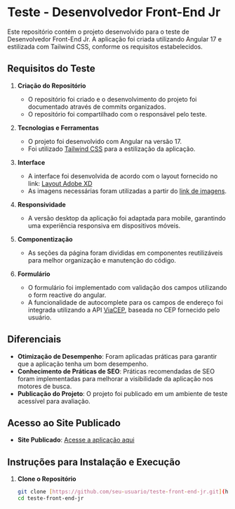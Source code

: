 # Teste - Desenvolvedor Front-End Jr

Este repositório contém o projeto desenvolvido para o teste de Desenvolvedor Front-End Jr. A aplicação foi criada utilizando Angular 17 e estilizada com Tailwind CSS, conforme os requisitos estabelecidos.

## Requisitos do Teste

1. **Criação do Repositório**

   - O repositório foi criado e o desenvolvimento do projeto foi documentado através de commits organizados.
   - O repositório foi compartilhado com o responsável pelo teste.

2. **Tecnologias e Ferramentas**

   - O projeto foi desenvolvido com Angular na versão 17.
   - Foi utilizado [Tailwind CSS](https://tailwindcss.com/) para a estilização da aplicação.

3. **Interface**

   - A interface foi desenvolvida de acordo com o layout fornecido no link: [Layout Adobe XD](https://xd.adobe.com/view/1cf204a5-a446-4ac5-8e6d-690925097289-49a1/)
   - As imagens necessárias foram utilizadas a partir do [link de imagens](https://host.aatb.com.br/temp/assets.zip).

4. **Responsividade**

   - A versão desktop da aplicação foi adaptada para mobile, garantindo uma experiência responsiva em dispositivos móveis.

5. **Componentização**

   - As seções da página foram divididas em componentes reutilizáveis para melhor organização e manutenção do código.

6. **Formulário**

   - O formulário foi implementado com validação dos campos utilizando o form reactive do angular.
   - A funcionalidade de autocomplete para os campos de endereço foi integrada utilizando a API [ViaCEP](https://viacep.com.br/), baseada no CEP fornecido pelo usuário.

## Diferenciais

- **Otimização de Desempenho**: Foram aplicadas práticas para garantir que a aplicação tenha um bom desempenho.
- **Conhecimento de Práticas de SEO**: Práticas recomendadas de SEO foram implementadas para melhorar a visibilidade da aplicação nos motores de busca.
- **Publicação do Projeto**: O projeto foi publicado em um ambiente de teste acessível para avaliação.

## Acesso ao Site Publicado

- **Site Publicado**: [Acesse a aplicação aqui](https://innova-teste-ormyvyaru.vercel.app/)

## Instruções para Instalação e Execução

1. **Clone o Repositório**

   ```bash
   git clone [https://github.com/seu-usuario/teste-front-end-jr.git](https://github.com/JoseLeandroNascimento/innova-teste.git)
   cd teste-front-end-jr
